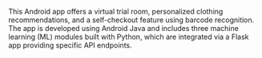 This Android app offers a virtual trial room, personalized clothing recommendations, and a self-checkout feature using barcode recognition. The app is developed using Android Java and includes three machine learning (ML) modules built with Python, which are integrated via a Flask app providing specific API endpoints.
